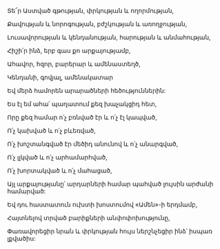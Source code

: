 Տե՜ր Աստված գթության, փրկության և ողորմության,


Քավության և նորոգության, բժշկության և առողջության,


Լուսավորության և կենդանության, հարության և անմահության,


Հիշի՛ր ինձ, երբ գաս քո արքայությամբ,


Ահավոր, հզոր, բարերար և ամենաստեղծ,


Կենդանի, գովյալ, ամենակատար


Եվ մերձ համորեն արարածների հեծություններին:


Ես էլ եմ ահա՛ պաղատում քեզ խաչակցիդ հետ,


Որը քեզ համար ո՛չ բռնված էր և ո՛չ էլ կապված,


Ո՛չ կախված և ո՛չ բևեռված,


Ո՛չ խոշտանգված էր մեծիդ անունով և ո՛չ անարգված,


Ո՛չ լլկված և ո՛չ արհամարհված,


Ո՛չ խորտակված և ո՛չ մահացած,


Այլ արքայությանը՝ արդարների համար պահված լույսին արժանի համարված:


Եվ դու հաստատուն ուխտի խոստումով «Ամեն»-ի երդմամբ,


Հայտնելով տրված բարիքների անփոփոխությունը,


Փառավորեցիր նրան և փրկության հույս ներշնչեցիր ինձ՝ իսպառ լքվածիս: